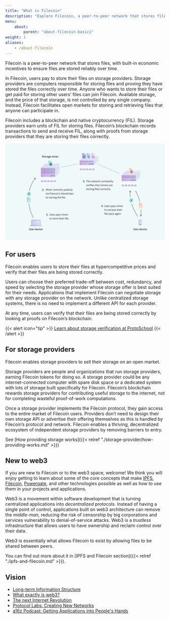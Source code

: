 ```yaml
---
title: "What is Filecoin"
description: "Explore Filecoin, a peer-to-peer network that stores files, with built-in economic incentives to ensure files are stored reliably over time."
menu:
    about:
        parent: "about-filecoin-basics"
weight: 1
aliases:
    - /about-filecoin
---
```


Filecoin is a peer-to-peer network that stores files, with built-in economic incentives to ensure files are stored reliably over time.

In Filecoin, users pay to store their files on storage providers. Storage providers are computers responsible for storing files and proving they have stored the files correctly over time. Anyone who wants to store their files or get paid for storing other users’ files can join Filecoin. Available storage, and the price of that storage, is not controlled by any single company. Instead, Filecoin facilitates open markets for storing and retrieving files that anyone can participate in.

Filecoin includes a blockchain and native cryptocurrency (FIL). Storage providers earn units of FIL for storing files. Filecoin’s blockchain records transactions to send and receive FIL, along with proofs from storage providers that they are storing their files correctly.

![Diagram showing a four-step process for storing files with Filecoin. First step: User who wants to store a file pays storage provider to store their file. Second step: Miner commits publicly via Filecoin’s blockchain to storing the file. Third step: The network constantly verifies that storage providers are storing files correctly. Fourth step: User pays storage provider to retrieve their file.](what-is-filecoin-diagram.png)

## For users

Filecoin enables users to store their files at hypercompetitive prices and verify that their files are being stored correctly.

Users can choose their preferred trade-off between cost, redundancy, and speed by selecting the storage provider whose storage offer is best suited for their needs. Applications that implement Filecoin can negotiate storage with any storage provider on the network. Unlike centralized storage systems, there is no need to implement a different API for each provider.

At any time, users can verify that their files are being stored correctly by looking at proofs on Filecoin’s blockchain.

{{< alert icon="tip" >}}
[Learn about storage verification at ProtoSchool](https://proto.school/#/verifying-storage-on-filecoin)
{{< /alert >}}

## For storage providers

Filecoin enables storage providers to sell their storage on an open market.

Storage providers are people and organizations that run storage providers, earning Filecoin tokens for doing so. A storage provider could be any internet-connected computer with spare disk space or a dedicated system with lots of storage built specifically for Filecoin. Filecoin’s blockchain rewards storage providers for contributing useful storage to the internet, not for completing wasteful proof-of-work computations.

Once a storage provider implements the Filecoin protocol, they gain access to the entire market of Filecoin users. Providers don’t need to design their own storage API or advertise their offering themselves as this is handled by Filecoin’s protocol and network. Filecoin enables a thriving, decentralized ecosystem of independent storage providers by removing barriers to entry.

See [How providing storage works]({{< relref "./storage-provider/how-providing-works.md" >}})

## New to web3

If you are new to Filecoin or to the web3 space, welcome! We think you will enjoy getting to learn about some of the core concepts that make [IPFS](https://ipfs.io), [Filecoin](https://filecoin.io), [Powergate](https://github.com/textileio/powergate), and other technologies possible as well as how to use them in your projects and applications.

Web3 is a movement within software development that is turning centralized applications into _decentralized_ protocols. Instead of having a single point of control, applications built on web3 architecture can remove the _middle-man,_ reducing the risk of censorship by big corporations and services vulnerability to denial-of-service attacks. Web3 is a _trustless_ infrastructure that allows users to have ownership and reclaim control over their data.

Web3 is essentially what allows Filecoin to exist by allowing files to be shared between peers.

You can find out more about it in [IPFS and Filecoin section]({{< relref "./ipfs-and-filecoin.md" >}}).

## Vision

- [Long-term Information Structure](http://longnow.org/seminars/02018/aug/06/long-term-info-structure/)
- [What exactly is web3?](https://youtu.be/l44z35vabvA)
- [The next Internet Revolution](https://youtu.be/2RCwZDRwk48)
- [Protocol Labs: Creating New Networks](https://protocol.ai/blog/protocol-labs-creating-new-networks/)
- [a16z Podcast: Getting Applications into People's Hands](https://a16z.com/2017/09/14/networks-protocols-labs-tokens/)

